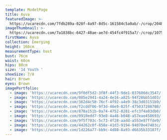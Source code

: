 ```yaml
---
template: ModelPage
title: Ayva
featuredImage: >-
  https://ucarecdn.com/7fdb289a-028f-4a97-8d5c-161584c5a0ab/-/crop/2048x1108/0,0/-/preview/
imageThumbnail: >-
  https://ucarecdn.com/7a1838bc-6427-48ae-ae7d-454fc4f915a7/-/crop/1075x1562/109,131/-/preview/
firstName: Ayva
collection: Emerging
height: 160cm
measurementType: bust
bust: 76cm
waist: 60cm
hips: 88cm
size: '14 Youth '
shoeSize: 7/8
hair: Brown
eyes: Brown
imagePortfolio:
  - image: 'https://ucarecdn.com/9f0df5d2-3f8f-44f3-9de1-037606dc3547/'
  - image: 'https://ucarecdn.com/085e2941-4a24-4e16-a825-94f28bb51d03/'
  - image: 'https://ucarecdn.com/362d4c50-76cf-4f92-a4e9-38c3d03151b9/'
  - image: 'https://ucarecdn.com/f2cddf06-9f3d-46e9-825f-475037288708/'
  - image: 'https://ucarecdn.com/870a151b-0a74-4752-8281-efc3f4a03db0/'
  - image: 'https://ucarecdn.com/0910edd7-93e8-4a46-b048-a57eae458693/'
  - image: 'https://ucarecdn.com/9f5f703c-5c73-4f28-aadd-a553e87ffde9/'
  - image: 'https://ucarecdn.com/44262c0f-858e-41d3-9194-94070e47483c/'
  - image: 'https://ucarecdn.com/1d226a77-bb9c-4d80-8a93-d6635b33187f/'
---
```


